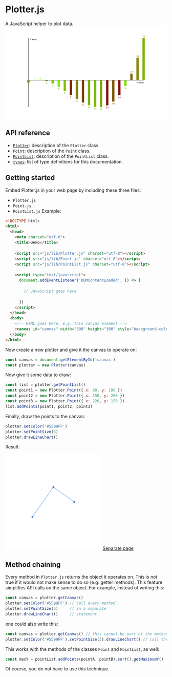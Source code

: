 # Plotter.js
A JavaScript helper to plot data.
![Demo](demo.png)

## API reference
* [`Plotter`](Plotter.md): description of the `Plotter` class.
* [`Point`](Point.md): description of the `Point` class.
* [`PointList`](PointList.md): description of the `PointList` class.
* [`types`](types.md): list of type definitions for this documentation.

## Getting started
Embed Plotter.js in your web page by including these three files:
* `Plotter.js`
* `Point.js`
* `PointList.js`
Example:
```HTML
<!DOCTYPE html>
<html>
  <head>
    <meta charset="utf-8">
    <title>Demo</title>

    <script src="js/lib/Plotter.js" charset="utf-8"></script>
    <script src="js/lib/Point.js" charset="utf-8"></script>
    <script src="js/lib/PointList.js" charset="utf-8"></script>

    <script type="text/javascript">
      document.addEventListener('DOMContentLoaded', () => {

        // JavaScript goes here

      })
    </script>
  </head>
  <body>
    <!-- HTML goes here, e.g. this canvas element -->
    <canvas id="canvas" width="300" height="300" style="background-color: lightgrey;"></canvas>
  </body>
</html>
```
Now create a new plotter and give it the canvas to operate on:
```JavaScript
const canvas = document.getElementById('canvas')
const plotter = new Plotter(canvas)
```
Now give it some data to draw:
```JavaScript
const list = plotter.getPointList()
const point1 = new Plotter.Point({ x: 80, y: 100 })
const point2 = new Plotter.Point({ x: 150, y: 200 })
const point3 = new Plotter.Point({ x: 220, y: 150 })
list.addPoints(point1, point2, point3)
```
Finally, draw the points to the canvas:
```JavaScript
plotter.setColor('#5599FF')
plotter.setPointSize(5)
plotter.drawLineChart()
```
Result:

![Demo Result](demo2.png)
[Separate page](demo.html)

## Method chaining
Every method in `Plotter.js` returns the object it operates on. This is not true if it would not make sense to do so (e.g. getter methods). This feature simplifies API calls on the same object. For example, instead of writing this:
```JavaScript
const canvas = plotter.getCanvas()
plotter.setColor('#5599FF') // call every method
plotter.setPointSize(5)     // in a separate
plotter.drawLineChart()     // statement
```
one could also write this:
```JavaScript
const canvas = plotter.getCanvas() // this cannot be part of the method chain
plotter.setColor('#5599FF').setPointSize(5).drawLineChart() // call the methods in a method chain
```
This works with the methods of the classes `Point` and `PointList`, as well:
```JavaScript
const maxY = pointList.addPoints(pointA, pointB).sort().getMaximumY()
```
Of course, you do not have to use this technique.
